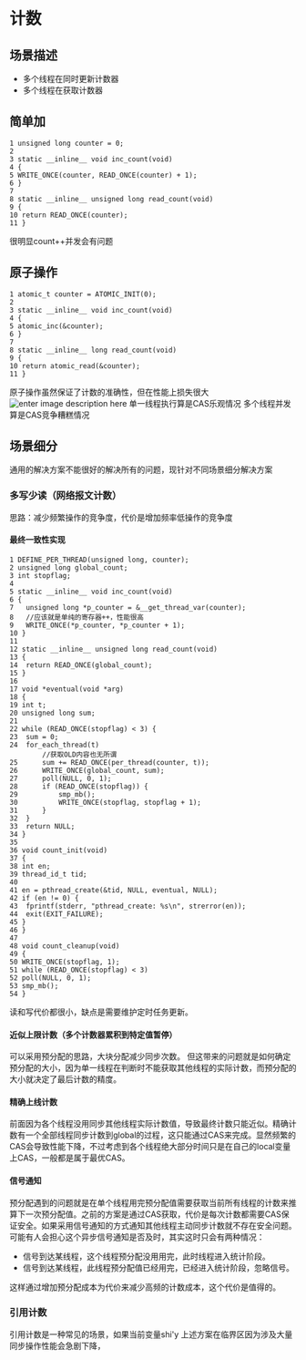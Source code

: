# 计数
## 场景描述
- 多个线程在同时更新计数器
- 多个线程在获取计数器

## 简单加
```
1 unsigned long counter = 0;
2
3 static __inline__ void inc_count(void)
4 {
5 WRITE_ONCE(counter, READ_ONCE(counter) + 1);
6 }
7
8 static __inline__ unsigned long read_count(void)
9 {
10 return READ_ONCE(counter);
11 }
```
很明显count++并发会有问题

## 原子操作
```
1 atomic_t counter = ATOMIC_INIT(0);
2
3 static __inline__ void inc_count(void)
4 {
5 atomic_inc(&counter);
6 }
7
8 static __inline__ long read_count(void)
9 {
10 return atomic_read(&counter);
11 }
```
原子操作虽然保证了计数的准确性，但在性能上损失很大
![enter image description here](https://lh3.googleusercontent.com/z8ng0eRBCzxNLXnzstprhA7kAKeIZTKhzgCfkNMVtkCF4SS5X7VFEMu3QWDWdphmKoh2QCakN9I9)
单一线程执行算是CAS乐观情况
多个线程并发算是CAS竞争糟糕情况

## 场景细分
通用的解决方案不能很好的解决所有的问题，现针对不同场景细分解决方案
### 多写少读（网络报文计数）
思路：减少频繁操作的竞争度，代价是增加频率低操作的竞争度

#### 最终一致性实现
```
1 DEFINE_PER_THREAD(unsigned long, counter);
2 unsigned long global_count;
3 int stopflag;
4
5 static __inline__ void inc_count(void)
6 {
7 	unsigned long *p_counter = &__get_thread_var(counter);
8   //应该就是单纯的寄存器++，性能很高
9  	WRITE_ONCE(*p_counter, *p_counter + 1);
10 }
11
12 static __inline__ unsigned long read_count(void)
13 {
14 	return READ_ONCE(global_count);
15 }
16
17 void *eventual(void *arg)
18 {
19 int t;
20 unsigned long sum;
21
22 while (READ_ONCE(stopflag) < 3) {
23 	sum = 0;
24 	for_each_thread(t)
        //获取OLD内容也无所谓
25 		sum += READ_ONCE(per_thread(counter, t));
26 		WRITE_ONCE(global_count, sum);
27 		poll(NULL, 0, 1);
28 		if (READ_ONCE(stopflag)) {
29 			smp_mb();
30 			WRITE_ONCE(stopflag, stopflag + 1);
31 		}
32 	}
33 	return NULL;
34 }
35
36 void count_init(void)
37 {
38 int en;
39 thread_id_t tid;
40
41 en = pthread_create(&tid, NULL, eventual, NULL);
42 if (en != 0) {
43 	fprintf(stderr, "pthread_create: %s\n", strerror(en));
44 	exit(EXIT_FAILURE);
45 }
46 }
47
48 void count_cleanup(void)
49 {
50 WRITE_ONCE(stopflag, 1);
51 while (READ_ONCE(stopflag) < 3)
52 poll(NULL, 0, 1);
53 smp_mb();
54 }
```
读和写代价都很小，缺点是需要维护定时任务更新。

#### 近似上限计数（多个计数器累积到特定值暂停）
可以采用预分配的思路，大块分配减少同步次数。
但这带来的问题就是如何确定预分配的大小，因为单一线程在判断时不能获取其他线程的实际计数，而预分配的大小就决定了最后计数的精度。

#### 精确上线计数
前面因为各个线程没用同步其他线程实际计数值，导致最终计数只能近似。精确计数有一个全部线程同步计数到global的过程，这只能通过CAS来完成。显然频繁的CAS会导致性能下降，不过考虑到各个线程绝大部分时间只是在自己的local变量上CAS，一般都是属于最优CAS。

#### 信号通知
预分配遇到的问题就是在单个线程用完预分配值需要获取当前所有线程的计数来推算下一次预分配值。之前的方案是通过CAS获取，代价是每次计数都需要CAS保证安全。如果采用信号通知的方式通知其他线程主动同步计数就不存在安全问题。可能有人会担心这个异步信号通知是否及时，其实这时只会有两种情况：
- 信号到达某线程，这个线程预分配没用用完，此时线程进入统计阶段。
- 信号到达某线程，此线程预分配值已经用完，已经进入统计阶段，忽略信号。

这样通过增加预分配成本为代价来减少高频的计数成本，这个代价是值得的。

### 引用计数
引用计数是一种常见的场景，如果当前变量shi'y
上述方案在临界区因为涉及大量同步操作性能会急剧下降，
<!--stackedit_data:
eyJoaXN0b3J5IjpbLTEzODA1NTA5NTUsLTE1NDUwMDAzMzEsNz
U2MjA3NzU3LC0xNzY5Njg0NDU4LDgwMTAyNzI0MiwyMDE5MTg0
MzI0LC0xNDE4MzI5NjU0LC00Mzg0NDI1NjEsNzMwOTk4MTE2XX
0=
-->